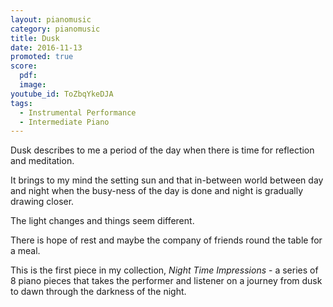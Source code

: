 ```yaml
---
layout: pianomusic
category: pianomusic
title: Dusk
date: 2016-11-13
promoted: true
score:
  pdf: 
  image: 
youtube_id: ToZbqYkeDJA
tags:
  - Instrumental Performance
  - Intermediate Piano
---
```


Dusk describes to me a period of the day when there is time for reflection and meditation. 

It brings to my mind the setting sun and that in-between world between day and night when the busy-ness of the day is done and night is gradually drawing closer.

The light changes and things seem different.

There is hope of rest and maybe the company of friends round the table for a meal.

This is the first piece in my collection, *Night Time Impressions* - a series of 8 piano pieces that takes the performer and listener on a journey from dusk to dawn through the darkness of the night.



